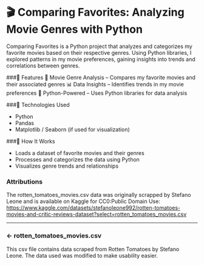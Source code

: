 # 🎬 Comparing Favorites: Analyzing Movie Genres with Python

Comparing Favorites is a Python project that analyzes and categorizes my favorite movies based on their respective genres. Using Python libraries, I explored patterns in my movie preferences, gaining insights into trends and correlations between genres.

###🔹 Features
📌 Movie Genre Analysis – Compares my favorite movies and their associated genres
📊 Data Insights – Identifies trends in my movie preferences
🐍 Python-Powered – Uses Python libraries for data analysis

###🔹 Technologies Used
- Python
- Pandas
- Matplotlib / Seaborn (if used for visualization)

###🔹 How It Works
- Loads a dataset of favorite movies and their genres
- Processes and categorizes the data using Python
- Visualizes genre trends and relationships

###  Attributions
The rotten_tomatoes_movies.csv data was originally scrapped by Stefano Leone and is available on Kaggle for CC0:Public Domain Use: https://www.kaggle.com/datasets/stefanoleone992/rotten-tomatoes-movies-and-critic-reviews-dataset?select=rotten_tomatoes_movies.csv

---

### ← rotten_tomatoes_movies.csv
This csv file contains data scraped from Rotten Tomatoes by Stefano Leone. The data used was modified to make usability easier.
